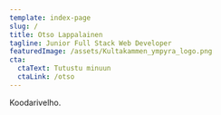 ```yaml
---
template: index-page
slug: /
title: Otso Lappalainen
tagline: Junior Full Stack Web Developer
featuredImage: /assets/Kultakammen_ympyra_logo.png
cta:
  ctaText: Tutustu minuun
  ctaLink: /otso
---
```

Koodarivelho.
